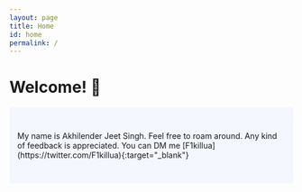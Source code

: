 ```yaml
---
layout: page
title: Home
id: home
permalink: /
---
```


# Welcome! 🌱

<p style="padding: 3em 1em; background: #f5f7ff; border-radius: 4px;">
  My name is Akhilender Jeet Singh. Feel free to roam around. Any kind of feedback is appreciated. You can DM me [F1killua](https://twitter.com/F1killua){:target="_blank"}
</p>



<style>
  .wrapper {
    max-width: 46em;
  }
</style>
